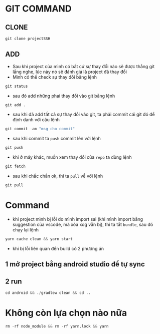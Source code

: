 # GIT COMMAND
## CLONE
```python 
git clone projectSSH
```

## ADD

- Sau khi project của mình có bất cứ sự thay đổi nào sẽ được thằng git lắng nghe, lúc này nó sẽ đánh giá là project đã thay đổi
- Mình có thể check sự thay đổi bằng lệnh

```python
git status
```

- sau đó add những phai thay đổi vào git bằng lệnh

```python 
git add .
```
- sau khi đã add tất cả sự thay đổi vào git, ta phải commit cái git đó để định danh với câu lệnh

```python 
git commit -am "msg cho commit"
```
- sau khi commit ta `push` commit lên với lệnh

```python
git push
```

- khi ở máy khác, muốn xem thay đổi của `repo` ta dùng lệnh

```python 
git fetch
```
-  sau khi chắc chắn ok, thì ta `pull` về với lệnh

```python
git pull
```
# Command

- khi project mình bị lỗi do mình import sai (khi mình import bằng suggestion của vscode, mà xóa xog vẫn bị), thì ta tắt `bundle`, sau đó chạy lại lệnh

```python
yarn cache clean && yarn start
```

- khi bị lỗi liên quan đến build có 2 phương án

## 1 mở project bằng android studio để tự sync

## 2 run 

```python
cd android && ./gradlew clean && cd ..
```
# Không còn lựa chọn nào nữa

```python
rm -rf node_module && rm -rf yarn.lock && yarn
```

